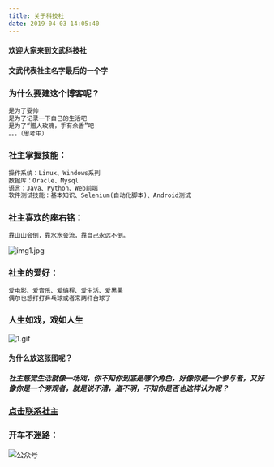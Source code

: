 ```yaml
---
title: 关于科技社
date: 2019-04-03 14:05:40
---
```


#### 欢迎大家来到文武科技社

#### 文武代表社主名字最后的一个字

### 为什么要建这个博客呢？

```cmd
是为了耍帅
是为了记录一下自己的生活吧
是为了“赠人玫瑰，手有余香”吧
。。。（思考中）
```



### 社主掌握技能：

```cmd
操作系统：Linux、Windows系列
数据库：Oracle、Mysql
语言：Java、Python、Web前端
软件测试技能：基本知识、Selenium(自动化脚本)、Android测试
```



### 社主喜欢的座右铭：

```cmd
靠山山会倒，靠水水会流，靠自己永远不倒。
```

 ![img1.jpg][1]

### 社主的爱好：

```cmd
爱电影、爱音乐、爱编程、爱生活、爱黑果
偶尔也想打打乒乓球或者来两杆台球了
```



### 人生如戏，戏如人生

![1.gif][2]

#### 为什么放这张图呢？

##### 社主感觉生活就像一场戏，你不知你到底是哪个角色，好像你是一个参与者，又好像你是一个旁观者，就是说不清，道不明，不知你是否也这样认为呢？



### [点击联系社主][3]

### 开车不迷路：

![公众号][4]


[1]: http://wangdu.site/usr/uploads/2018/12/3864588943.jpg
[2]: http://wangdu.site/usr/uploads/2018/12/3519769416.gif
[3]: http://wpa.qq.com/msgrd?v=3&uin=892457803&site=qq&menu=yes
[4]:http://wangdu.site/usr/uploads/2019/04/2196104973.jpg
